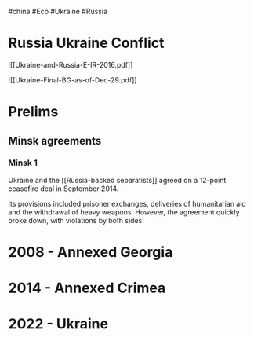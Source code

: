 #china #Eco #Ukraine #Russia 
# Russia Ukraine Conflict
![[Ukraine-and-Russia-E-IR-2016.pdf]]


![[Ukraine-Final-BG-as-of-Dec-29.pdf]]

# Prelims
## Minsk agreements

### Minsk 1
Ukraine and the [[Russia-backed separatists]] agreed on a 12-point ceasefire deal in September 2014.

Its provisions included prisoner exchanges, deliveries of humanitarian aid and the withdrawal of heavy weapons. However, the agreement quickly broke down, with violations by both sides.


# 2008 - Annexed Georgia
# 2014 - Annexed Crimea
# 2022 - Ukraine
